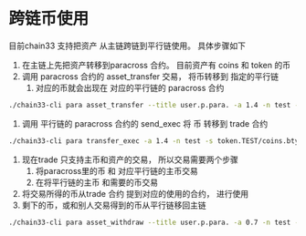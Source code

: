 # 跨链币使用

目前chain33 支持把资产 从主链跨链到平行链使用。 具体步骤如下

 1. 在主链上先把资产转移到paracross 合约。 目前资产有 coins 和 token 的币
 1. 调用 paracross 合约的 asset_transfer 交易， 将币转移到 指定的平行链
    1. 对应的币就会出现在 对应的平行链的 paracross 合约
```bash
./chain33-cli para asset_transfer --title user.p.para. -a 1.4 -n test -t 12qyocayNF7Lv6C9qW4avxs2E7U41fKSfv
```

 1. 调用 平行链的 paracross 合约的 send_exec 将 币 转移到 trade 合约
```bash
./chain33-cli para transfer_exec -a 1.4 -n test -s token.TEST/coins.bty --title user.p.para.guodun. -t trade
```

 1. 现在trade 只支持主币和资产的交易， 所以交易需要两个步骤
    1. 将paracross里的币 和 对应平行链的主币交易
    1. 在将平行链的主币 和需要的币交易
 1. 将交易所得的币从trade 合约 提到对应的使用的合约， 进行使用
 1. 剩下的币，或和别人交易得到的币从平行链移回主链
```bash
./chain33-cli para asset_withdraw --title user.p.para. -a 0.7 -n test -t 12qyocayNF7Lv6C9qW4avxs2E7U41fKSfv
```
